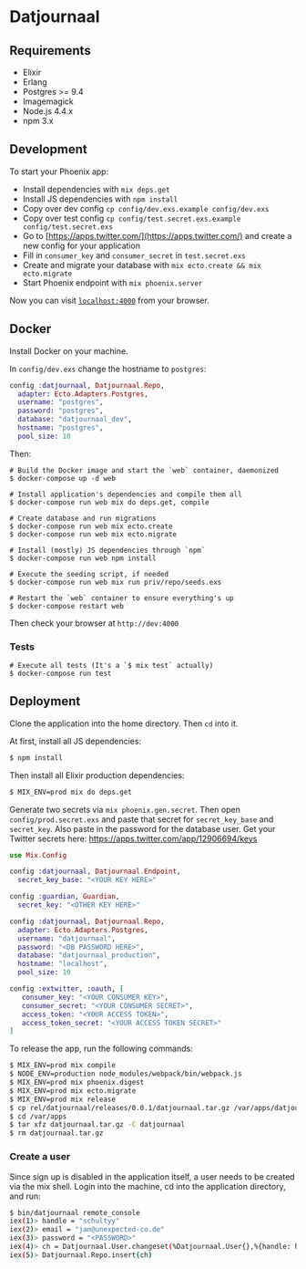 # Datjournaal

## Requirements

- Elixir
- Erlang
- Postgres >= 9.4
- Imagemagick
- Node.js 4.4.x
- npm 3.x


## Development

To start your Phoenix app:

  * Install dependencies with `mix deps.get`
  * Install JS dependencies with `npm install`
  * Copy over dev config `cp config/dev.exs.example config/dev.exs`
  * Copy over test config `cp config/test.secret.exs.example config/test.secret.exs`
  * Go to [https://apps.twitter.com/](https://apps.twitter.com/) and create a new config for your application
  * Fill in `consumer_key` and `consumer_secret` in `test.secret.exs`
  * Create and migrate your database with `mix ecto.create && mix ecto.migrate`
  * Start Phoenix endpoint with `mix phoenix.server`

Now you can visit [`localhost:4000`](http://localhost:4000) from your browser.

## Docker

Install Docker on your machine.

In `config/dev.exs` change the hostname to `postgres`:

```elixir
config :datjournaal, Datjournaal.Repo,
  adapter: Ecto.Adapters.Postgres,
  username: "postgres",
  password: "postgres",
  database: "datjournaal_dev",
  hostname: "postgres",
  pool_size: 10
```

Then:

```
# Build the Docker image and start the `web` container, daemonized
$ docker-compose up -d web
```

```
# Install application's dependencies and compile them all
$ docker-compose run web mix do deps.get, compile
```

```
# Create database and run migrations
$ docker-compose run web mix ecto.create
$ docker-compose run web mix ecto.migrate
```

```
# Install (mostly) JS dependencies through `npm`
$ docker-compose run web npm install
```

```
# Execute the seeding script, if needed
$ docker-compose run web mix run priv/repo/seeds.exs
```

```
# Restart the `web` container to ensure everything's up
$ docker-compose restart web
```

Then check your browser at `http://dev:4000`

### Tests

```
# Execute all tests (It's a `$ mix test` actually)
$ docker-compose run test
```

## Deployment

Clone the application into the home directory. Then `cd` into it.

At first, install all JS dependencies:

```bash
$ npm install
```

Then install all Elixir production dependencies:

```bash
$ MIX_ENV=prod mix do deps.get
```

Generate two secrets via `mix phoenix.gen.secret`. Then open `config/prod.secret.exs` and paste that secret for `secret_key_base` and `secret_key`. Also paste in the password for the database user. Get your Twitter secrets here: https://apps.twitter.com/app/12906694/keys

```elixir
use Mix.Config

config :datjournaal, Datjournaal.Endpoint,
  secret_key_base: "<YOUR KEY HERE>"

config :guardian, Guardian,
  secret_key: "<OTHER KEY HERE>"

config :datjournaal, Datjournaal.Repo,
  adapter: Ecto.Adapters.Postgres,
  username: "datjournaal",
  password: "<DB PASSWORD HERE>",
  database: "datjournaal_production",
  hostname: "localhost",
  pool_size: 10

config :extwitter, :oauth, [
   consumer_key: "<YOUR CONSUMER KEY>",
   consumer_secret: "<YOUR CONSUMER SECRET>",
   access_token: "<YOUR ACCESS TOKEN>",
   access_token_secret: "<YOUR ACCESS TOKEN SECRET>"
]
```

To release the app, run the following commands:

```bash
$ MIX_ENV=prod mix compile
$ NODE_ENV=production node_modules/webpack/bin/webpack.js
$ MIX_ENV=prod mix phoenix.digest
$ MIX_ENV=prod mix ecto.migrate
$ MIX_ENV=prod mix release
$ cp rel/datjournaal/releases/0.0.1/datjournaal.tar.gz /var/apps/datjournaal/
$ cd /var/apps
$ tar xfz datjournaal.tar.gz -C datjournaal
$ rm datjournaal.tar.gz
```

### Create a user

Since sign up is disabled in the application itself, a user needs to be created via the mix shell. Login into the machine, cd into the application directory,
and run:

```bash
$ bin/datjournaal remote_console
iex(1)> handle = "schultyy"
iex(2)> email = "jan@unexpected-co.de"
iex(3)> password = "<PASSWORD>"
iex(4)> ch = Datjournaal.User.changeset(%Datjournaal.User{},%{handle: handle, email: email, password: password})
iex(5)> Datjournaal.Repo.insert(ch)
```
